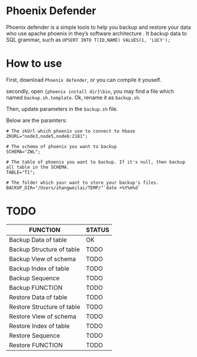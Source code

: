 # Phoenix Defender

Phoenix defender is a simple tools to help you backup and restore your data who use apache phoenix in they’s software architecture . It backup data to SQL grammar, such as `UPSERT INTO T(ID,NAME) VALUES(1, 'LUCY');`

# How to use

First, download `Phoenix defender`, or you can compile it youself.

secondly,  open `{phoenix install dir}\bin`, you may find a file which named `backup.sh.template`. Ok, rename it as `backup.sh`.

Then, update parameters in the `backup.sh` file.

Below are the paramters: 

````
# The zkUrl which phoenix use to connect to hbase
ZKURL="node3,node5,node6:2181";

# The schema of phoenix you want to backup
SCHEMA="ZWL";

# The table of phoenix you want to backup. If it's null, then backup all table in the SCHEMA.
TABLE="T1";

# The folder which your want to store your backup's files. 
BACKUP_DIR="/Users/zhangweilai/TEMP/"`date +%Y%m%d`

````

# TODO

| FUNCTION | STATUS |
|  ----  | ----  |
|Backup Data of table | OK |
|Backup Structure of table | TODO |
|Backup View of schema | TODO |
|Backup Index of table | TODO |
|Backup Sequence | TODO |
|Backup FUNCTION| TODO |
|Restore Data of table | TODO |
|Restore Structure of table| TODO|
|Restore View of schema | TODO |
|Restore Index of table | TODO |
|Restore Sequence | TODO |
|Restore FUNCTION| TODO |


